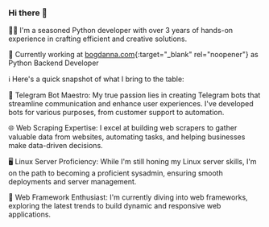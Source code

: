 ### Hi there 👋

<!--
**a-n-d-r/a-n-d-r** is a ✨ _special_ ✨ repository because its `README.md` (this file) appears on your GitHub profile.

Here are some ideas to get you started:

- 🔭 I’m currently working on ...
- 🌱 I’m currently learning ...
- 👯 I’m looking to collaborate on ...
- 🤔 I’m looking for help with ...
- 💬 Ask me about ...
- 📫 How to reach me: ...
- 😄 Pronouns: ...
- ⚡ Fun fact: ...
-->

👨‍💻 I'm a seasoned Python developer with over 3 years of hands-on experience in crafting efficient and creative solutions. 

💼 Currently working at [bogdanna.com](https://bogdanna.com){:target="_blank" rel="noopener"} as Python Backend Developer

ℹ️ Here's a quick snapshot of what I bring to the table:

🤖 Telegram Bot Maestro: My true passion lies in creating Telegram bots that streamline communication and enhance user experiences. I've developed bots for various purposes, from customer support to automation.

🌐 Web Scraping Expertise: I excel at building web scrapers to gather valuable data from websites, automating tasks, and helping businesses make data-driven decisions.

🖥️ Linux Server Proficiency: While I'm still honing my Linux server skills, I'm on the path to becoming a proficient sysadmin, ensuring smooth deployments and server management.

🌟 Web Framework Enthusiast: I'm currently diving into web frameworks, exploring the latest trends to build dynamic and responsive web applications.

<!--
💬 If you're seeking a Python developer who can tackle web scraping, Linux server tasks, and Telegram bot development, let's chat! I'm eager to bring my expertise to your project.
-->
